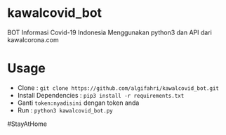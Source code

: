 # kawalcovid_bot
BOT Informasi Covid-19 Indonesia
Menggunakan python3 dan API dari kawalcorona.com

# Usage
- Clone :
```git clone https://github.com/algifahri/kawalcovid_bot.git```
- Install Dependencies :
```pip3 install -r requirements.txt```
- Ganti `token:nyadisini` dengan token anda
- Run :
```python3 kawalcovid_bot.py```

#StayAtHome
